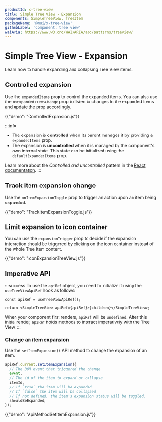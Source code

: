 ```yaml
---
productId: x-tree-view
title: Simple Tree View - Expansion
components: SimpleTreeView, TreeItem
packageName: '@mui/x-tree-view'
githubLabel: 'component: tree view'
waiAria: https://www.w3.org/WAI/ARIA/apg/patterns/treeview/
---
```


# Simple Tree View - Expansion

<p class="description">Learn how to handle expanding and collapsing Tree View items.</p>

## Controlled expansion

Use the `expandedItems` prop to control the expanded items.
You can also use the `onExpandedItemsChange` prop to listen to changes in the expanded items and update the prop accordingly.

{{"demo": "ControlledExpansion.js"}}

:::info

- The expansion is **controlled** when its parent manages it by providing a `expandedItems` prop.
- The expansion is **uncontrolled** when it is managed by the component's own internal state. This state can be initialized using the `defaultExpandedItems` prop.

Learn more about the _Controlled and uncontrolled_ pattern in the [React documentation](https://react.dev/learn/sharing-state-between-components#controlled-and-uncontrolled-components).
:::

## Track item expansion change

Use the `onItemExpansionToggle` prop to trigger an action upon an item being expanded.

{{"demo": "TrackItemExpansionToggle.js"}}

## Limit expansion to icon container

You can use the `expansionTrigger` prop to decide if the expansion interaction should be triggered by clicking on the icon container instead of the whole Tree Item content.

{{"demo": "IconExpansionTreeView.js"}}

## Imperative API

:::success
To use the `apiRef` object, you need to initialize it using the `useTreeViewApiRef` hook as follows:

```tsx
const apiRef = useTreeViewApiRef();

return <SimpleTreeView apiRef={apiRef}>{children}</SimpleTreeView>;
```

When your component first renders, `apiRef` will be `undefined`.
After this initial render, `apiRef` holds methods to interact imperatively with the Tree View.
:::

### Change an item expansion

Use the `setItemExpansion()` API method to change the expansion of an item.

```ts
apiRef.current.setItemExpansion({
  // The DOM event that triggered the change
  event,
  // The id of the item to expand or collapse
  itemId,
  // If `true` the item will be expanded
  // If `false` the item will be collapsed
  // If not defined, the item's expansion status will be toggled.
  shouldBeExpanded,
});
```

{{"demo": "ApiMethodSetItemExpansion.js"}}
